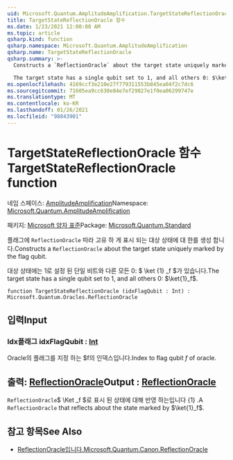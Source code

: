 ```yaml
---
uid: Microsoft.Quantum.AmplitudeAmplification.TargetStateReflectionOracle
title: TargetStateReflectionOracle 함수
ms.date: 1/23/2021 12:00:00 AM
ms.topic: article
qsharp.kind: function
qsharp.namespace: Microsoft.Quantum.AmplitudeAmplification
qsharp.name: TargetStateReflectionOracle
qsharp.summary: >-
  Constructs a `ReflectionOracle` about the target state uniquely marked by the flag qubit.

  The target state has a single qubit set to 1, and all others 0: $\ket{1}_f$.
ms.openlocfilehash: 4169ccf3e210e27f779311553b845ea04f2c7dc6
ms.sourcegitcommit: 71605ea9cc630e84e7ef29027e1f0ea06299747e
ms.translationtype: MT
ms.contentlocale: ko-KR
ms.lasthandoff: 01/26/2021
ms.locfileid: "98843901"
---
```

# <a name="targetstatereflectionoracle-function"></a><span data-ttu-id="41b4d-102">TargetStateReflectionOracle 함수</span><span class="sxs-lookup"><span data-stu-id="41b4d-102">TargetStateReflectionOracle function</span></span>

<span data-ttu-id="41b4d-103">네임 스페이스: [AmplitudeAmplification](xref:Microsoft.Quantum.AmplitudeAmplification)</span><span class="sxs-lookup"><span data-stu-id="41b4d-103">Namespace: [Microsoft.Quantum.AmplitudeAmplification](xref:Microsoft.Quantum.AmplitudeAmplification)</span></span>

<span data-ttu-id="41b4d-104">패키지: [Microsoft 양자 표준](https://nuget.org/packages/Microsoft.Quantum.Standard)</span><span class="sxs-lookup"><span data-stu-id="41b4d-104">Package: [Microsoft.Quantum.Standard](https://nuget.org/packages/Microsoft.Quantum.Standard)</span></span>


<span data-ttu-id="41b4d-105">플래그에 `ReflectionOracle` 따라 고유 하 게 표시 되는 대상 상태에 대 한를 생성 합니다.</span><span class="sxs-lookup"><span data-stu-id="41b4d-105">Constructs a `ReflectionOracle` about the target state uniquely marked by the flag qubit.</span></span>

<span data-ttu-id="41b4d-106">대상 상태에는 1로 설정 된 단일 비트와 다른 모든 0: $ \ket {1} _f $가 있습니다.</span><span class="sxs-lookup"><span data-stu-id="41b4d-106">The target state has a single qubit set to 1, and all others 0: $\ket{1}_f$.</span></span>

```qsharp
function TargetStateReflectionOracle (idxFlagQubit : Int) : Microsoft.Quantum.Oracles.ReflectionOracle
```


## <a name="input"></a><span data-ttu-id="41b4d-107">입력</span><span class="sxs-lookup"><span data-stu-id="41b4d-107">Input</span></span>

### <a name="idxflagqubit--int"></a><span data-ttu-id="41b4d-108">Idx플래그 [](xref:microsoft.quantum.lang-ref.int)</span><span class="sxs-lookup"><span data-stu-id="41b4d-108">idxFlagQubit : [Int](xref:microsoft.quantum.lang-ref.int)</span></span>

<span data-ttu-id="41b4d-109">Oracle의 플래그를 지정 하는 $f의 인덱스입니다.</span><span class="sxs-lookup"><span data-stu-id="41b4d-109">Index to flag qubit $f$ of oracle.</span></span>



## <a name="output--reflectionoracle"></a><span data-ttu-id="41b4d-110">출력: [ReflectionOracle](xref:Microsoft.Quantum.Oracles.ReflectionOracle)</span><span class="sxs-lookup"><span data-stu-id="41b4d-110">Output : [ReflectionOracle](xref:Microsoft.Quantum.Oracles.ReflectionOracle)</span></span>

<span data-ttu-id="41b4d-111">`ReflectionOracle`$ \Ket _f $로 표시 된 상태에 대해 반영 하는입니다 {1} .</span><span class="sxs-lookup"><span data-stu-id="41b4d-111">A `ReflectionOracle` that reflects about the state marked by $\ket{1}_f$.</span></span>

## <a name="see-also"></a><span data-ttu-id="41b4d-112">참고 항목</span><span class="sxs-lookup"><span data-stu-id="41b4d-112">See Also</span></span>

- [<span data-ttu-id="41b4d-113">ReflectionOracle입니다.</span><span class="sxs-lookup"><span data-stu-id="41b4d-113">Microsoft.Quantum.Canon.ReflectionOracle</span></span>](xref:Microsoft.Quantum.Canon.ReflectionOracle)